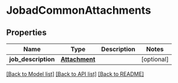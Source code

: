 # JobadCommonAttachments


## Properties
Name | Type | Description | Notes
------------ | ------------- | ------------- | -------------
**job_description** | [**Attachment**](Attachment.md) |  | [optional] 

[[Back to Model list]](../README.md#documentation-for-models) [[Back to API list]](../README.md#documentation-for-api-endpoints) [[Back to README]](../README.md)


